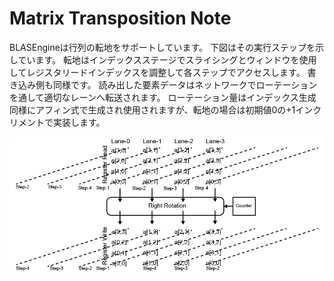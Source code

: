 # Matrix Transposition Note

BLASEngineは行列の転地をサポートしています。
下図はその実行ステップを示しています。
転地はインデックスステージでスライシングとウィンドウを使用してレジスタリードインデックスを調整して各ステップでアクセスします。
書き込み側も同様です。
読み出した要素データはネットワークでローテーションを通して適切なレーンへ転送されます。
ローテーション量はインデックス生成同様にアフィン式で生成され使用されますが、転地の場合は初期値0の+1インクリメントで実装します。


<div align="center">
  <img src="https://github.com/IAMAl/BLASEngine/blob/main/notes/ExecConcept/figures/Transpose.png"
       alt="Transposition"
       title="Transposing Matrix"
       width="700px"
  />
</div>